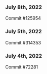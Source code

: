 ### July 8th, 2022

Commit #125954

### July 5th, 2022

Commit #314353


### July 4th, 2022

Commit #72281
